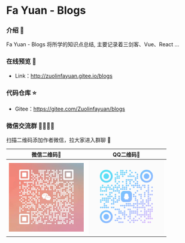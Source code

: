 # Fa Yuan - Blogs

### 介绍 📖

Fa Yuan - Blogs 将所学的知识点总结, 主要记录着三剑客、Vue、React ...

### 在线预览 👀

- Link：http://zuolinfayuan.gitee.io/blogs

### 代码仓库 ⭐

- Gitee：https://gitee.com/Zuolinfayuan/blogs

### 微信交流群 👨‍👨‍👦‍👦

扫描二维码添加作者微信，拉大家进入群聊 🤪

|                                        微信二维码🏡                                       |                                       QQ二维码🏡                                       |
| :--------------------------------------------------------------------------------: | :--------------------------------------------------------------------------------: |
| <img src="./images/weixin.jpg" alt="微信二维码" width="200" /> | <img src="./images/qq.png" alt="QQ二维码" width="200" /> |